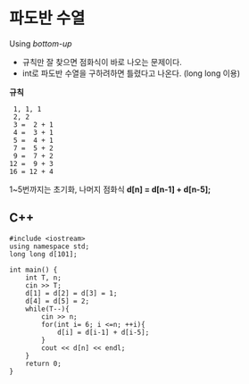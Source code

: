 # 파도반 수열
Using _bottom-up_

* 규칙만 잘 찾으면 점화식이 바로 나오는 문제이다.
* int로 파도반 수열을 구하려하면 틀렸다고 나온다. (long long 이용)

**규칙**
```
 1, 1, 1     
 2, 2 
 3 =  2 + 1
 4 =  3 + 1
 5 =  4 + 1
 7 =  5 + 2
 9 =  7 + 2
12 =  9 + 3
16 = 12 + 4
```
1~5번까지는 초기화, 나머지 점화식
**d[n] = d[n-1] + d[n-5];**

## C++
```
#include <iostream>
using namespace std;
long long d[101];

int main() {
    int T, n;
    cin >> T;
    d[1] = d[2] = d[3] = 1;
    d[4] = d[5] = 2;
    while(T--){
        cin >> n;
        for(int i= 6; i <=n; ++i){
            d[i] = d[i-1] + d[i-5];
        }
        cout << d[n] << endl;
    }
    return 0;
}
